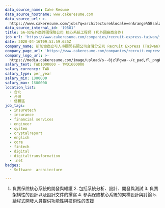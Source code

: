 ```yaml
---
data_source_name: Cake Resume
data_source_hostname: www.cakeresume.com
data_source_url: >-
  https://www.cakeresume.com/jobs?q=architecture&locale=en&range%5Bsalary_range%5D%5Bmin%5D=1000000&page=4
data_source_internal_id: '19581'
title: SA-知名外商跨國保險公司 核心系統工程師 (和外國廠商合作)
job_url: 'https://www.cakeresume.com/companies/recruit-express-taiwan/jobs/8d1f59'
date: 2020-04-16T09:53:59.635Z
company_name: 新加坡商立可人事顧問有限公司台灣分公司 Recruit Express (Taiwan)
company_page_url: 'https://www.cakeresume.com/companies/recruit-express-taiwan'
company_logo_url: >-
  https://media.cakeresume.com/image/upload/s--8jzlPgwu--/c_pad,fl_png8,h_200,w_200/v1566176619/pxugexvfcc68sz5kf2sn.png
salary_text: TWD1000000 - TWD1600000
salary_currency: TWD
salary_type: per_year
salary_min: 1000000
salary_max: 1600000
location_list:
  - 台北
  - 台灣
  - 信義區
job_tags:
  - insuretech
  - insurance
  - financial services
  - engineer
  - system
  - crystalreport
  - english
  - core
  - fintech
  - digital
  - digitaltransformation
  - .net
badges:
  - Software  architecture

---
```


1. 負責保險核心系統的開發與維護 2. 包括系統分析、設計、開發與測試 3. 負責架構性的設計以及設計文件的撰寫 4. 參與保險核心系統的架構設計與討論 5. 給程式開發人員提供功能性與技術性的支援